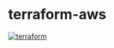 # terraform-aws
[![terraform](https://github.com/guyzsarun/terraform-aws/actions/workflows/main.yml/badge.svg)](https://github.com/guyzsarun/terraform-aws/actions/workflows/main.yml)